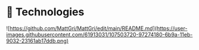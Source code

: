 # 🔧 Technologies 

![https://github.com/MattGri/MattGri/edit/main/README.md](https://user-images.githubusercontent.com/61913031/107503720-97274180-6b9a-11eb-9032-23161ab17ddb.png)

<!--
**MattGri/MattGri** is a ✨ _special_ ✨ repository because its `README.md` (this file) appears on your GitHub profile.

Here are some ideas to get you started:

- 🔭 I’m currently working on ...
- 🌱 I’m currently learning ...
- 👯 I’m looking to collaborate on ...
- 🤔 I’m looking for help with ...
- 💬 Ask me about ...
- 📫 How to reach me: ...
- 😄 Pronouns: ...
- ⚡ Fun fact: ...
-->
